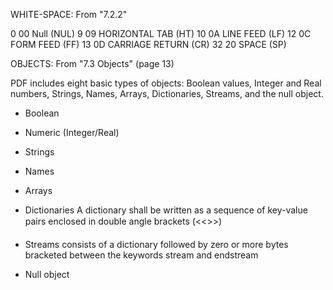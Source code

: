 
WHITE-SPACE: From "7.2.2"

 0 00 Null (NUL)
 9 09 HORIZONTAL TAB (HT)
10 0A LINE FEED (LF)
12 0C FORM FEED (FF)
13 0D CARRIAGE RETURN (CR)
32 20 SPACE (SP)


OBJECTS: From "7.3 Objects" (page 13)

PDF includes eight basic types of objects: Boolean values, Integer and Real numbers, Strings, Names, Arrays, Dictionaries, Streams, and the null object.


* Boolean

* Numeric (Integer/Real)

* Strings

* Names

* Arrays

* Dictionaries
  A dictionary shall be written as a sequence of key-value pairs enclosed in double angle brackets (<<>>)

* Streams
  consists of a dictionary followed by zero or more bytes bracketed between the keywords stream and endstream

* Null object


